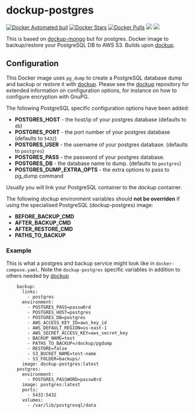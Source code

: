 dockup-postgres
============

[![Docker Automated buil](https://img.shields.io/docker/automated/mimicmobile/dockup-postgres.svg)](https://hub.docker.com/r/mimicmobile/dockup-postgres/)
[![Docker Stars](https://img.shields.io/docker/stars/mimicmobile/dockup-postgres.svg)](https://hub.docker.com/r/mimicmobile/dockup-postgres/)
[![Docker Pulls](https://img.shields.io/docker/pulls/mimicmobile/dockup-postgres.svg)](https://hub.docker.com/r/mimicmobile/dockup-postgres/)
[![](https://images.microbadger.com/badges/image/mimicmobile/dockup-postgres.svg)](https://microbadger.com/images/mimicmobile/dockup-postgres "Get your own image badge on microbadger.com")
[![](https://images.microbadger.com/badges/commit/mimicmobile/dockup-postgres.svg)](https://microbadger.com/images/mimicmobile/dockup-postgres "Get your own commit badge on microbadger.com")

This is based on [dockup-mongo](https://github.com/robbyoconnor/dockup-mongo) but for postgres.
Docker image to backup/restore your PostgreSQL DB to AWS S3.
Builds upon [dockup](https://github.com/mimicmobile/dockup).

Configuration
-------------

This Docker image uses `pg_dump` to create a PostgreSQL database dump and backup or restore it with [dockup](https://github.com/mimicmobile/dockup).
Please see the [dockup](https://github.com/mimicmobile/dockup) repository for extended information on configuration options, for instance on how to configure encryption with GnuPG.

The following PostgreSQL specific configuration options have been added:

* **POSTGRES_HOST** - the host/ip of your postgres database (defaults to `db`)
* **POSTGRES_PORT** - the port number of your postgres database (defaults to `5432`)
* **POSTGRES_USER** - the username of your postgres database. (defaults to `postgres`)
* **POSTGRES_PASS** - the password of your postgres database.
* **POSTGRES_DB** - the database name to dump. (defaults to `postgres`)
* **POSTGRES_DUMP_EXTRA_OPTS** - the extra options to pass to pg_dump command

Usually you will link your PostgreSQL container to the *dockup* container.

The following *dockup* environment variables should **not be overriden** if using the specialised PostgreSQL (dockup-postgres) image:

* **BEFORE_BACKUP_CMD**
* **AFTER_BACKUP_CMD**
* **AFTER_RESTORE_CMD**
* **PATHS_TO_BACKUP**

### Example
This is what a postgres and backup service might look like in `docker-compose.yaml`.  Note the `dockup-postgres` specific variables in addition to others needed by [dockup](https://github.com/mimicmobile/dockup)
```
    backup:
      links:
        - postgres
      environment:
        - POSTGRES_PASS=passw0rd
        - POSTGRES_HOST=postgres
        - POSTGRES_DB=postgres
        - AWS_ACCESS_KEY_ID=aws_key_id
        - AWS_DEFAULT_REGION=us-east-1
        - AWS_SECRET_ACCESS_KEY=aws_secret_key
        - BACKUP_NAME=test
        - PATHS_TO_BACKUP=/dockup/pgdump
        - RESTORE=false
        - S3_BUCKET_NAME=test-name
        - S3_FOLDER=backups/
      image: dockup-postgres:latest
    postgres:
      environment:
        - POSTGRES_PASSWORD=passw0rd
      image: postgres:latest
      ports:
        - 5432:5432
      volumes:
        - /var/lib/postgresql/data

```
